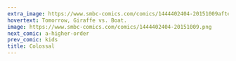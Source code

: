 ```yaml
---
extra_image: https://www.smbc-comics.com/comics/1444402404-20151009after.png
hovertext: Tomorrow, Giraffe vs. Boat.
image: https://www.smbc-comics.com/comics/1444402404-20151009.png
next_comic: a-higher-order
prev_comic: kids
title: Colossal
---
```


